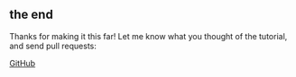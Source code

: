 ##  the end

Thanks for making it this far! Let me know what you thought of the tutorial, and send pull requests:

[GitHub](https://github.com/c1phr/mean_tutorial)
